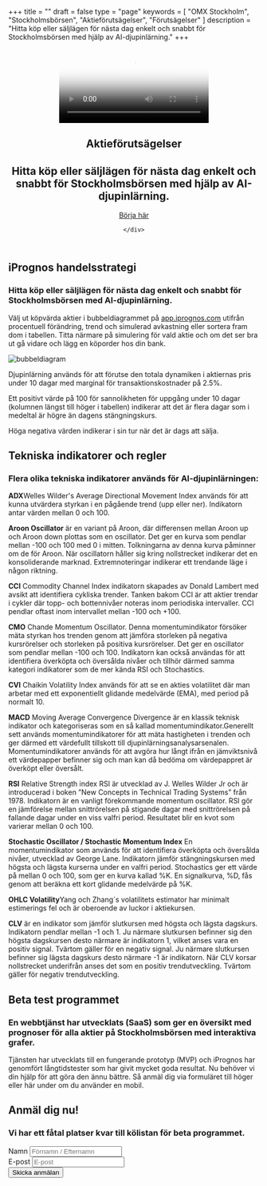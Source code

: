 +++
title = ""
draft = false
type = "page"
keywords = [
  "OMX Stockholm",
  "Stockholmsbörsen",
  "Aktieförutsägelser",
  "Förutsägelser"
]
description = "Hitta köp eller säljlägen för nästa dag enkelt och snabbt för Stockholmsbörsen med hjälp av AI-djupinlärning."
+++
<header>
  <section class="video v-center">
  <div id="bgVideo" class="background" ><video id="video_background" preload="auto" autoplay="autoplay" loop="loop" poster="/img/Heaven-From-Top.jpg"><source src="/Heaven-From-Top.mp4" type="video/mp4">bgvideo</video></div>
<div class="hero-unit">
    <div class="container text-left">
<h1 class="hero-title-lg dont-break-out">Aktieförutsägelser</h1>

<h2 class="title text-left dont-break-out">Hitta köp eller säljlägen för nästa dag enkelt och snabbt för Stockholmsbörsen med hjälp av AI-djupinlärning.</h2>
<a class="btn btn-primary btn-lg uppercase page-scroll" href="#services">Börja här</a>


</div>
<!-- end card -->

    </div>
</div>
</section>
</header>

  <section id="services">
    <div class="container">
      <div class="row">
        <div class="col-lg-12">
          <h2 class="section-heading">iPrognos handelsstrategi</h2>
          <h3 class="section-subheading text-muted">Hitta köp eller säljlägen för nästa dag enkelt och snabbt för Stockholmsbörsen med AI-djupinlärning.</h3>
          <p class="large">Välj ut köpvärda aktier i bubbeldiagrammet på <a href="https://app.iprognos.com" target="_blank">app.iprognos.com</a>  utifrån procentuell förändring, trend och simulerad avkastning eller sortera fram dom i tabellen. Titta närmare på simulering för vald aktie och om det ser bra ut gå vidare och lägg en köporder hos din bank.  
<p><img src="http://res.cloudinary.com/dtnahfj7l/image/upload/c_scale,w_467/v1518350696/bubbeldiagram_crop_smexzb.png" alt="bubbeldiagram"></p>            
Djupinlärning används för att förutse den totala dynamiken i aktiernas pris under 10 dagar med marginal för transaktionskostnader på 2.5%.

Ett positivt värde på 100 för sannolikheten för uppgång under 10 dagar (kolumnen längst till höger i tabellen) indikerar att det är flera dagar som i medeltal är högre än dagens stängningskurs. 

Höga negativa värden indikerar i sin tur när det är dags att sälja. </p>
        </div>
      </div>
    </div>
  </section>


  <section id="indikatorer" class="bg-light-gray page-section">
    <div class="container">
      <div class="row">
        <div class="col-lg-12">
          <h2 class="section-heading">Tekniska indikatorer och regler</h2>
          <h3 class="section-subheading text-muted">Flera olika tekniska indikatorer används för AI-djupinlärningen:</h3>
          <p class="large">
<strong>ADX</strong>Welles Wilder's Average Directional Movement Index används för att kunna utvärdera styrkan i en pågående trend (upp eller ner). Indikatorn antar värden mellan 0 och 100.</P><p class="large"><strong>Aroon Oscillator</strong> är en variant på Aroon, där differensen mellan Aroon up och Aroon down plottas som en oscillator. Det ger en kurva som pendlar mellan -100 och 100 med 0 i mitten. Tolkningarna av denna kurva påminner om de för Aroon. När oscillatorn håller sig kring nollstrecket indikerar det en konsoliderande marknad. Extremnoteringar indikerar ett trendande läge i någon riktning.</p><p class="large"><strong>CCI</strong> Commodity Channel Index indikatorn skapades av Donald Lambert med avsikt att identifiera cykliska trender. Tanken bakom CCI är att aktier trendar i cykler där topp- och bottennivåer noteras inom periodiska intervaller. CCI pendlar oftast inom intervallet mellan -100 och +100.</p><p class="large"><strong>CMO</strong> Chande Momentum Oscillator. Denna momentumindikator försöker mäta styrkan hos trenden genom att jämföra storleken på negativa kursrörelser och storleken på positiva kursrörelser. Det ger en oscillator som pendlar mellan -100 och 100. Indikatorn kan också användas för att identifiera överköpta och översålda nivåer och tillhör därmed samma kategori indikatorer som de mer kända RSI och Stochastics.</p><p class="large"><strong>CVI</strong> Chaikin Volatility Index används för att se en akties volatilitet där man arbetar med ett exponentiellt glidande medelvärde (EMA), med period på normalt 10.</p><p class="large"><strong>MACD</strong> Moving Average Convergence Divergence är en klassik teknisk indikator och kategoriseras som en så kallad momentumindikator.Generellt sett används momentumindikatorer för att mäta hastigheten i trenden och ger därmed ett värdefullt tillskott till djupinlärningsanalysarsenalen. Momentumindikatorer används för att avgöra hur långt ifrån en jämviktsnivå ett värdepapper befinner sig och man kan då bedöma om värdepappret är överköpt eller översålt.</p><p class="large"><strong>RSI</strong> Relative Strength index RSI är utvecklad av J. Welles Wilder Jr och är introducerad i boken ”New Concepts in Technical Trading Systems” från 1978. Indikatorn är en vanligt förekommande momentum oscillator. RSI gör en jämförelse mellan snittrörelsen på stigande dagar med snittrörelsen på fallande dagar under en viss valfri period. Resultatet blir en kvot som varierar mellan 0 och 100.</p><p class="large"> <strong>Stochastic Oscillator / Stochastic Momentum Index</strong> En momentumindikator som används för att identifiera överköpta och översålda nivåer, utvecklad av George Lane. Indikatorn jämför stängningskursen med högsta och lägsta kurserna under en valfri period. Stochastics ger ett värde på mellan 0 och 100, som ger en kurva kallad %K. En signalkurva, %D, fås genom att beräkna ett kort glidande medelvärde på %K.</p><p class="large"><strong>OHLC Volatility</strong>Yang och Zhang´s volatilitets estimator har minimalt estimerings fel och är oberoende av luckor i aktiekursen.</p><p class="large"> <strong>CLV</strong> är en indikator som jämför slutkursen med högsta och lägsta dagskurs. Indikatorn pendlar mellan -1 och 1. Ju närmare slutkursen befinner sig den högsta dagskursen desto närmare är indikatorn 1, vilket anses vara en positiv signal. Tvärtom gäller för en negativ signal. Ju närmare slutkursen befinner sig lägsta dagskurs desto närmare -1 är indikatorn. När CLV korsar nollstrecket underifrån anses det som en positiv trendutveckling. Tvärtom gäller för negativ trendutveckling.</p><p class="large">
</p>
        </div>
      </div>
    </div>
  </section>
  <section id="indikatorer" class="bg-light-gray page-section">
    <div class="container">
      <div class="row">
        <div class="col-lg-12">
          <h2 class="section-heading">Beta test programmet</h2>
          <h3 class="section-subheading text-muted">En webbtjänst har utvecklats (SaaS) som ger en översikt med prognoser för alla aktier på Stockholmsbörsen med interaktiva grafer. </h3>
          <p class="large">Tjänsten har utvecklats till en fungerande prototyp (MVP) och iPrognos har genomfört långtidstester som har givit mycket goda resultat. Nu behöver vi din hjälp för att göra den ännu  bättre. Så anmäl dig via formuläret till höger eller här under om du använder en mobil.</P>
        </div>
      </div>
    </div>
  </section>

  <section id="contact" class="hidden-md hidden-lg bg-light-gray">
    <div class="container">
      <div class="row">
        <div class="col-lg-12 text-center">
          <h2 class="section-heading">Anmäl dig nu!</h2>
          <h3 class="section-subheading text-muted">Vi har ett fåtal platser kvar till kölistan för beta programmet.</h3>
        </div>
      </div>
      <div class="row">
        <div class="col-lg-12">
        <div id="form-messages"></div>
          <form name="sentMessage" id="contactFormBottom" novalidate method="POST">
  		  <input type="hidden" name="Type" value="Beta program" />
            <div class="row">
              <div class="col-md-6">
                <div class="form-group"><label class="text-muted small">Namn</label>
                  <input class="form-control" name="name" placeholder="Förnamn / Efternamn" type="text" />
                </div>
                <div class="form-group"><label class="text-muted small">E-post</label>
                  <input class="form-control" name="email" placeholder="E-post" type="email" />
                </div>
              </div>
              <div class="clearfix"></div>
              <div class="col-lg-12 text-center">
                <div id="success"></div>
                <button type="submit" value="submit" class="btn btn-primary btn-md">Skicka anmälan</button>                  
              </div>
            </div>
          </form>
        </div>
      </div>
    </div>
  </section>
